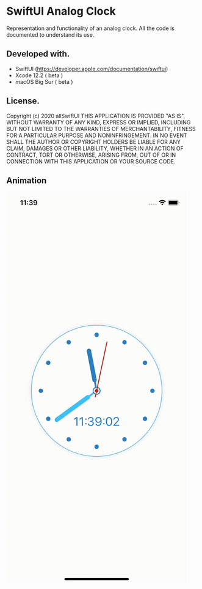 #  SwiftUI Analog Clock
Representation and functionality of an analog clock.
All the code is documented to understand its use.

## Developed with.
- SwiftUI (https://developer.apple.com/documentation/swiftui)
- Xcode 12.2 ( beta )
- macOS Big Sur ( beta  )

## License.
Copyright (c) 2020 allSwiftUI
THIS APPLICATION IS PROVIDED "AS IS", WITHOUT WARRANTY OF ANY KIND, EXPRESS OR IMPLIED, INCLUDING BUT NOT LIMITED TO THE WARRANTIES OF MERCHANTABILITY, FITNESS FOR A PARTICULAR PURPOSE AND NONINFRINGEMENT. IN NO EVENT SHALL THE AUTHOR OR COPYRIGHT HOLDERS BE LIABLE FOR ANY CLAIM, DAMAGES OR OTHER LIABILITY, WHETHER IN AN ACTION OF CONTRACT, TORT OR OTHERWISE, ARISING FROM, OUT OF OR IN CONNECTION WITH THIS APPLICATION OR YOUR SOURCE CODE.

## Animation
![Analog Clock](/analog_clock_201001.gif)
